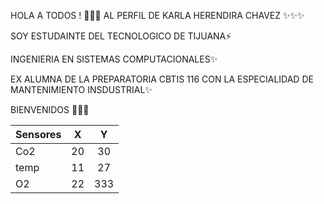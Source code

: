 HOLA A TODOS ! 👋🌱😄 AL PERFIL DE KARLA HERENDIRA CHAVEZ ✨✨✨

SOY ESTUDAINTE DEL TECNOLOGICO DE TIJUANA⚡ 

INGENIERIA EN SISTEMAS COMPUTACIONALES✨ 

EX ALUMNA DE LA PREPARATORIA CBTIS 116 CON LA ESPECIALIDAD DE MANTENIMIENTO INSDUSTRIAL✨


BIENVENIDOS 💬💬💬



| Sensores 	|  X 	|  Y  	|
|----------	|:--:	|:---:	|
| Co2      	| 20 	|  30 	|
| temp     	| 11 	|  27 	|
| O2       	| 22 	| 333 	|


<!--
**karlachavezc/karlachavezc** is a ✨ _special_ ✨ repository because its `README.md` (this file) appears on your GitHub profile.

Here are some ideas to get you started:

- 🔭 I’m currently working on ...
- 🌱 I’m currently learning ...
- 👯 I’m looking to collaborate on ...
- 🤔 I’m looking for help with ...
- 💬 Ask me about ...
- 📫 How to reach me: ...
- 😄 Pronouns: ...
- ⚡ Fun fact: ...
-->
